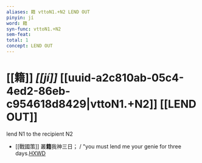 ```yaml
---
aliases: 籍 vttoN1.+N2 LEND OUT
pinyin: jí
word: 籍
syn-func: vttoN1.+N2
sem-feat: 
total: 1
concept: LEND OUT 
---
```

# [[籍]] *[[jí]]*  [[uuid-a2c810ab-05c4-4ed2-86eb-c954618d8429|vttoN1.+N2]] [[LEND OUT]]
lend N1 to the recipient N2
 - [[戰國策]] 叢**籍**我神三日； / "you must lend me your genie for three days.[HXWD](https://hxwd.org/textview.html?location=KR2e0003_tls_085-1a.9)